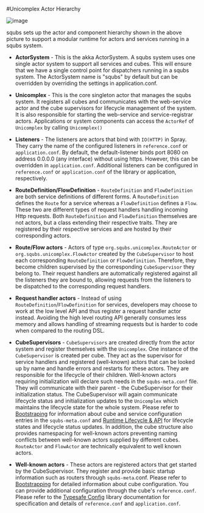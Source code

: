 
#Unicomplex Actor Hierarchy

![image](img/squbs-actor-hierarchy.png)

squbs sets up the actor and component hierarchy shown in the above picture to support a modular runtime for actors and services running in a squbs system.

* **ActorSystem** - This is the akka ActorSystem. A squbs system uses one single actor system to support all services and cubes. This will ensure that we have a single control point for dispatchers running in a squbs system. The ActorSystem name is "squbs" by default but can be overridden by overriding the settings in application.conf.

* **Unicomplex** - This is the core singleton actor that manages the squbs system. It registers all cubes and communicates with the web-service actor and the cube supervisors for lifecycle management of the system. It is also responsible for starting the web-service and service-registrar actors. Applications or system components can access the `ActorRef` of `Unicomplex` by calling `Unicomplex()`

* **Listeners** - The listeners are actors that bind with `IO(HTTP)` in Spray. They carry the name of the configured listeners in `reference.conf` or `application.conf`. By default, the default-listener binds port 8080 on address 0.0.0.0 (any interface) without using https. However, this can be overridden in `application.conf`. Additional listeners can be configured in `reference.conf` or `application.conf` of the library or application, respectively.

* **RouteDefinition/FlowDefinition** - `RouteDefinition` and `FlowDefinition` are both service definitions of different forms. A `RouteDefinition` defines the `Route` for a service whereas a `FlowDefinition` defines a `Flow`. These two are different types of request handlers handling incoming Http requests. Both `RouteDefinition` and `FlowDefinition` themselves are not actors, but a class extending their respective traits. They are registered by their respective services and are hosted by their corresponding actors.

* **Route/Flow actors** - Actors of type `org.squbs.unicomplex.RouteActor` or `org.squbs.unicomplex.FlowActor` created by the `CubeSupervisor` to host each corresponding `RouteDefinition` or `FlowDefinition`. Therefore, they become children supervised by the corresponding `CubeSupervisor` they belong to. Their request handlers are automatically registered against all the listeners they are bound to, allowing requests from the listeners to be dispatched to the corresponding request handlers.

* **Request handler actors** - Instead of using `RouteDefinition`/`FlowDefinition` for services, developers may choose to work at the low level API and thus register a request handler actor instead. Avoiding the high level routing API generally consumes less memory and allows handling of streaming requests but is harder to code when compared to the routing DSL.

* **CubeSupervisors** - `CubeSupervisors` are created directly from the actor system and register themselves with the `Unicomplex`. One instance of the `CubeSupervisor` is created per cube. They act as the supervisor for service handlers and registered (well-known) actors that can be looked up by name and handle errors and restarts for these actors. They are responsible for the lifecycle of their children. Well-known actors requiring initialization will declare such needs in the `squbs-meta.conf` file. They will communicate with their parent - the CubeSupervisor for their initialization status. The CubeSupervisor will again communicate lifecycle status and initialization updates to the `Unicomplex` which maintains the lifecycle state for the whole system. Please refer to [Bootstraping](bootstrap.md) for information about cube and service configuration entries in the `squbs-meta.conf` and [Runtime Lifecycle & API](lifecycle.md) for lifecycle states and lifecycle status updates. In addition, the cube structure also provides namespacing for well-known actors preventing naming conflicts between well-known actors supplied by different cubes. `RouteActor` and `FlowActor` are technically equivalent to well known actors.

* **Well-known actors** - These actors are registered actors that get started by the CubeSupervisor. They register and provide basic startup information such as routers through `squbs-meta`.conf. Please refer to [Bootstrapping](bootstrap.md) for detailed information about cube configuration. You can provide additional configuration through the cube's `reference.conf`. Please refer to the [Typesafe Config](https://github.com/typesafehub/config) library documentation for specification and details of `reference.conf` and `application.conf`.
